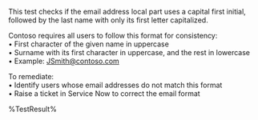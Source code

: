 
This test checks if the email address local part uses a capital first initial, followed by the last name with only its first letter capitalized.

Contoso requires all users to follow this format for consistency:  
• First character of the given name in uppercase  
• Surname with its first character in uppercase, and the rest in lowercase  
• Example: JSmith@contoso.com

To remediate:  
• Identify users whose email addresses do not match this format  
• Raise a ticket in Service Now to correct the email format

<!--- Results --->
%TestResult%